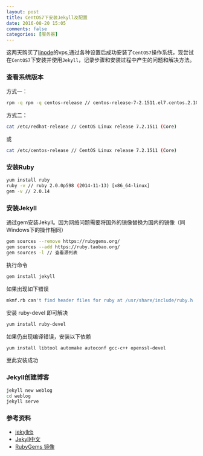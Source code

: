 ```yaml
---
layout: post
title: CentOS7下安装Jekyll及配置
date: 2016-08-20 15:05
comments: false
categories: [服务器]
---
```


这两天购买了[linode](https://www.linode.com/)的vps,通过各种设置后成功安装了```CentOS7```操作系统，现尝试在```CentOS7```下安装并使用```Jekyll```，记录步骤和安装过程中产生的问题和解决方法。

### 查看系统版本

方式一：

```bash
rpm -q rpm -q centos-release // centos-release-7-2.1511.el7.centos.2.10.x86_64
```

方式二：

```bash
cat /etc/redhat-release // CentOS Linux release 7.2.1511 (Core)
```

或

```bash
cat /etc/centos-release // CentOS Linux release 7.2.1511 (Core)
```

### 安装Ruby

```bash
yum install ruby
ruby -v // ruby 2.0.0p598 (2014-11-13) [x86_64-linux]
gem -v // 2.0.14
```

### 安装Jekyll

通过gem安装Jekyll。因为网络问题需要将国外的镜像替换为国内的镜像（同Windows下的操作相同）

```bash
gem sources --remove https://rubygems.org/
gem sources --add https://ruby.taobao.org/
gem sources -l // 查看源列表
```

执行命令

```bash
gem install jekyll
```

如果出现如下错误

```bash
mkmf.rb can't find header files for ruby at /usr/share/include/ruby.h
```

安装 ruby-devel 即可解决

```bash
yum install ruby-devel
```

如果仍出现编译错误，安装以下依赖

```bash
yum install libtool automake autoconf gcc-c++ openssl-devel
```

至此安装成功

### Jekyll创建博客

```bash
jekyll new weblog
cd weblog
jekyll serve
```

### 参考资料

+ [jekyllrb](http://jekyllrb.com/docs/home/)
+ [Jekyll中文](http://jekyll.com.cn/)
+ [RubyGems 镜像](https://ruby.taobao.org/)
